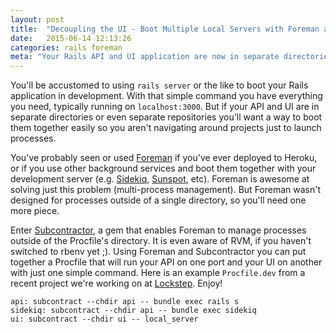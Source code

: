 ```yaml
---
layout: post
title:  "Decoupling the UI - Boot Multiple Local Servers with Foreman and Subcontractor"
date:   2015-06-14 12:13:26
categories: rails foreman
meta: "Your Rails API and UI application are now in separate directories. Here's how to run them both in development."
---
```


You'll be accustomed to using `rails server` or the like to boot your Rails
application in development. With that simple command you have everything you
need, typically running on `localhost:3000`. But if your API and UI are in
separate directories or even separate repositories you'll want a way to boot
them together easily so you aren't navigating around projects just to launch
processes.

You've probably seen or used [Foreman][foreman] if you've ever deployed to
Heroku, or if you use other background services and boot them together with
your development server (e.g. [Sidekiq][sidekiq], [Sunspot][sunspot], etc).
Foreman is awesome at solving just this problem (multi-process management). But
Foreman wasn't designed for processes outside of a single directory, so you'll
need one more piece.

Enter [Subcontractor][subcon], a gem that enables Foreman to manage processes
outside of the Procfile's directory. It is even aware of RVM, if you haven't
switched to rbenv yet ;). Using Foreman and Subcontractor you can put together a
Procfile that will run your API on one port and your UI on another with just one
simple command. Here is an example `Procfile.dev` from a recent project
we're working on at [Lockstep][lockstep]. Enjoy!

    api: subcontract --chdir api -- bundle exec rails s
    sidekiq: subcontract --chdir api -- bundle exec sidekiq
    ui: subcontract --chdir ui -- local_server

[sidekiq]:    http://sidekiq.org/
[sunspot]:    https://github.com/sunspot/sunspot
[foreman]:    https://github.com/ddollar/foreman
[subcon]:     https://github.com/pitluga/subcontractor
[lockstep]:   https://www.locksteplabs.com
